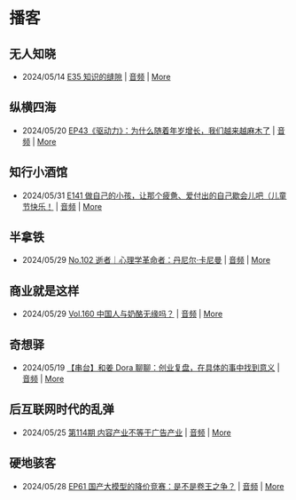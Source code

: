 # 播客

## 无人知晓
- 2024/05/14 [E35 知识的缝隙](https://www.xiaoyuzhoufm.com/episode/664300e4251bd96e6c2e57a6) | [音频](https://dts-api.xiaoyuzhoufm.com/track/611719d3cb0b82e1df0ad29e/664300e4251bd96e6c2e57a6/media.xyzcdn.net/lh9O4fFXBeTFewumXHcn1_3gvaWG.m4a) | [More](channels/%E6%97%A0%E4%BA%BA%E7%9F%A5%E6%99%93.md)

## 纵横四海
- 2024/05/20 [EP43《驱动力》：为什么随着年岁增长，我们越来越麻木了](https://www.ximalaya.com/sound/729875502) | [音频](https://audio.xmcdn.com/storages/1468-audiofreehighqps/57/D5/GKwRINsKILkNBmzH4wLVsCxk.m4a) | [More](channels/%E7%BA%B5%E6%A8%AA%E5%9B%9B%E6%B5%B7.md)

## 知行小酒馆
- 2024/05/31 [E141 做自己的小孩，让那个疲惫、爱付出的自己歇会儿吧（儿童节快乐！](https://www.xiaoyuzhoufm.com/episode/66597d9194977a26ef39080d) | [音频](https://dts-api.xiaoyuzhoufm.com/track/6013f9f58e2f7ee375cf4216/66597d9194977a26ef39080d/media.xyzcdn.net/liJvOgeWOvVd36aoMuFIF1kp8cDA.m4a) | [More](channels/%E7%9F%A5%E8%A1%8C%E5%B0%8F%E9%85%92%E9%A6%86.md)

## 半拿铁
- 2024/05/29 [No.102 ️ 逝者｜心理学革命者：丹尼尔·卡尼曼](https://www.ximalaya.com/sound/731776592) | [音频](https://dl.wavpub.com/item/227_31599263_8379.m4a) | [More](channels/%E5%8D%8A%E6%8B%BF%E9%93%81.md)

## 商业就是这样
- 2024/05/29 [Vol.160 中国人与奶酪无缘吗？](https://www.ximalaya.com/sound/731789313) | [音频](https://audio.xmcdn.com/storages/48a1-audiofreehighqps/28/B7/GKwRIDoKLPDCARWqwgLaLP2q.m4a) | [More](channels/%E5%95%86%E4%B8%9A%E5%B0%B1%E6%98%AF%E8%BF%99%E6%A0%B7.md)

## 奇想驿
- 2024/05/19 [【串台】和姜 Dora 聊聊：创业复盘，在具体的事中找到意义](https://www.xiaoyuzhoufm.com/episode/664962d382b428eafd844366) | [音频](https://dts-api.xiaoyuzhoufm.com/track/6034daea97755b8fc9c66480/664962d382b428eafd844366/media.xyzcdn.net/llloyy2KoUURla1cgosxmkenwwHw.m4a) | [More](channels/%E5%A5%87%E6%83%B3%E9%A9%BF.md)

## 后互联网时代的乱弹
- 2024/05/25 [第114期 内容产业不等于广告产业](https://hosting.wavpub.cn/pie/ep114/) | [音频](https://tk.wavpub.com/WPDL_SQLkGPvETZZHTwkTbYZSHZhFTvRgMSvcZVkJGELzfxcLXgykRjMmTLacAd-18.mp3) | [More](channels/%E5%90%8E%E4%BA%92%E8%81%94%E7%BD%91%E6%97%B6%E4%BB%A3%E7%9A%84%E4%B9%B1%E5%BC%B9.md)

## 硬地骇客
- 2024/05/28 [EP61 国产大模型的降价竞赛：是不是卷王之争？](https://www.xiaoyuzhoufm.com/episode/6655c43f06bc73decbff744b) | [音频](https://dts-api.xiaoyuzhoufm.com/track/640ee2438be5d40013fe4a87/6655c43f06bc73decbff744b/media.xyzcdn.net/luuxF88Qni4G9kNbI4Agt0h_o2Ps.m4a) | [More](channels/%E7%A1%AC%E5%9C%B0%E9%AA%87%E5%AE%A2.md)

